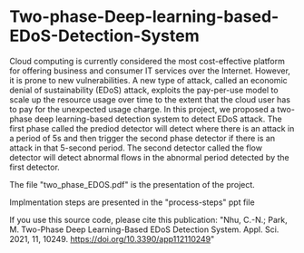 # Two-phase-Deep-learning-based-EDoS-Detection-System
Cloud computing is currently considered the most cost-effective platform for offering business and consumer IT services over the Internet. However, it is prone to new vulnerabilities. A new type of attack, called an economic denial of sustainability (EDoS) attack, exploits the pay-per-use model to scale up the resource usage over time to the extent that the cloud user has to pay for the unexpected usage charge. In this project, we proposed a two-phase deep learning-based detection system to detect EDoS attack. The first phase called the prediod detector will detect where there is an attack in a period of 5s and then trigger the second phase detector if there is an attack in that 5-second period. The second detector called the flow detector will detect abnormal flows in the abnormal period detected by the first detector.

The file "two_phase_EDOS.pdf" is the presentation of the project.

Implmentation steps are presented in the "process-steps" ppt file

If you use this source code, please cite this publication:
"Nhu, C.-N.; Park, M. Two-Phase Deep Learning-Based EDoS Detection System. Appl. Sci. 2021, 11, 10249. https://doi.org/10.3390/app112110249"

